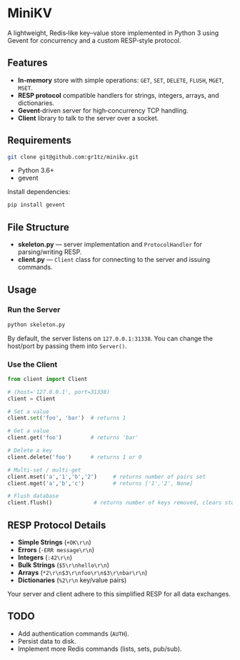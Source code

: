 # MiniKV

A lightweight, Redis‑like key–value store implemented in Python 3 using Gevent for concurrency and a custom RESP‑style protocol.

## Features

* **In‐memory** store with simple operations: `GET`, `SET`, `DELETE`, `FLUSH`, `MGET`, `MSET`.
* **RESP protocol** compatible handlers for strings, integers, arrays, and dictionaries.
* **Gevent**‑driven server for high‐concurrency TCP handling.
* **Client** library to talk to the server over a socket.

## Requirements

```bash
git clone git@github.com:gr1tz/minikv.git
```
* Python 3.6+
* gevent

Install dependencies:

```bash
pip install gevent
```

## File Structure

* **skeleton.py** — server implementation and `ProtocolHandler` for parsing/writing RESP.
* **client.py**   — `Client` class for connecting to the server and issuing commands.

## Usage

### Run the Server

```bash
python skeleton.py
```

By default, the server listens on `127.0.0.1:31338`. You can change the host/port by passing them into `Server()`.

### Use the Client

```python
from client import Client

# (host='127.0.0.1', port=31338)
client = Client

# Set a value
client.set('foo', 'bar')  # returns 1

# Get a value
client.get('foo')         # returns 'bar'

# Delete a key
client.delete('foo')      # returns 1 or 0

# Multi‐set / multi‐get
client.mset('a','1','b','2')     # returns number of pairs set
client.mget('a','b','c')         # returns ['1','2', None]

# Flush database
client.flush()             # returns number of keys removed, clears store
```

## RESP Protocol Details

* **Simple Strings** (`+OK\r\n`)
* **Errors**         (`-ERR message\r\n`)
* **Integers**       (`:42\r\n`)
* **Bulk Strings**   (`$5\r\nhello\r\n`)
* **Arrays**         (`*2\r\n$3\r\nfoo\r\n$3\r\nbar\r\n`)
* **Dictionaries**   (`%2\r\n` key/value pairs)

Your server and client adhere to this simplified RESP for all data exchanges.

## TODO

* Add authentication commands (`AUTH`).
* Persist data to disk.
* Implement more Redis commands (lists, sets, pub/sub).


